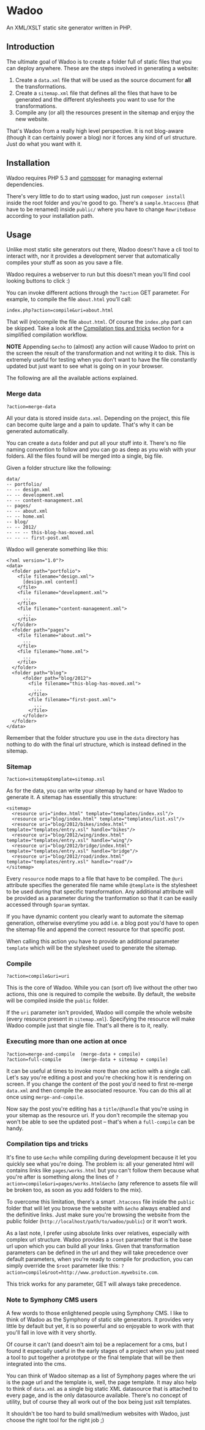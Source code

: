 # Wadoo

An XML/XSLT static site generator written in PHP.


## Introduction

The ultimate goal of Wadoo is to create a folder full of static files that you can deploy anywhere. 
These are the steps involved in generating a website:

1. Create a `data.xml` file that will be used as the source document for **all** the transformations.
2. Create a `sitemap.xml` file that defines all the files that have to be generated and the different 
stylesheets you want to use for the transformations.
3. Compile any (or all) the resources present in the sitemap and enjoy the new website.

That's Wadoo from a really high level perspective. It is not blog-aware (though it can certainly power a blog) 
nor it forces any kind of url structure. Just do what you want with it.


## Installation

Wadoo requires PHP 5.3 and [composer](http://getcomposer.org/) for managing external dependencies.

There's very little to do to start using wadoo, just run `composer install` inside the root folder and you're 
good to go. There's a `sample.htaccess` (that have to be renamed) inside `public/` where you have 
to change `RewriteBase` according to your installation path.


## Usage

Unlike most static site generators out there, Wadoo doesn't have a cli tool to interact with, nor it provides a 
development server that automatically compiles your stuff as soon as you save a file.

Wadoo requires a webserver to run but this doesn't mean you'll find cool looking buttons to click :)

You can invoke different actions through the `?action` GET parameter. For example, to compile the file `about.html` you'll call:

    index.php?action=compile&uri=about.html

That will (re)compile the file `about.html`. Of course the `index.php` part can be skipped. Take a look at 
the [Compilation tips and tricks](#compilation-tips) section for a simplified compilation workflow.

**NOTE**
Appending `&echo` to (almost) any action will cause Wadoo to print on the screen the result of the transformation 
and not writing it to disk. This is extremely useful for testing when you don't want to have the file constantly 
updated but just want to see what is going on in your browser.

The following are all the available actions explained.


### Merge data

    ?action=merge-data

All your data is stored inside `data.xml`. Depending on the project, this file can become quite large and a pain 
to update. That's why it can be generated automatically.

You can create a `data` folder and put all your stuff into it. There's no file naming convention to follow and 
you can go as deep as you wish with your folders. All the files found will be merged into a single, big file.

Given a folder structure like the following:

    data/
    -- portfolio/
    -- -- design.xml
    -- -- development.xml
    -- -- content-management.xml
    -- pages/
    -- -- about.xml
    -- -- home.xml
    -- blog/
    -- -- 2012/
    -- -- -- this-blog-has-moved.xml
    -- -- -- first-post.xml

Wadoo will generate something like this:

	<?xml version="1.0"?>
	<data>
	  <folder path="portfolio">
	    <file filename="design.xml">
	      [design.xml content]
	    </file>
	    <file filename="development.xml">
	      ...
	    </file>
	    <file filename="content-management.xml">
	      ...
	    </file>
	  </folder>
	  <folder path="pages">
	    <file filename="about.xml">
	      ...
	    </file>
	    <file filename="home.xml">
	      ...
	    </file>
	  </folder>
	  <folder path="blog">
		  <folder path="blog/2012">
			<file filename="this-blog-has-moved.xml">
			  ...
			</file>
			<file filename="first-post.xml">
			  ...
			</file>
		  </folder>
	  </folder>
	</data>

Remember that the folder structure you use in the `data` directory has nothing to do with the final url structure,
which is instead defined in the sitemap.

### Sitemap

    ?action=sitemap&template=sitemap.xsl

As for the data, you can write your sitemap by hand or have Wadoo to generate it. A sitemap has essentially this structure:

	<sitemap>
	  <resource uri="index.html" template="templates/index.xsl"/>
	  <resource uri="blog/index.html" template="templates/list.xsl"/>
	  <resource uri="blog/2012/bikes/index.html" template="templates/entry.xsl" handle="bikes"/>
	  <resource uri="blog/2012/wing/index.html" template="templates/entry.xsl" handle="wing"/>
	  <resource uri="blog/2012/bridge/index.html" template="templates/entry.xsl" handle="bridge"/>
	  <resource uri="blog/2012/road/index.html" template="templates/entry.xsl" handle="road"/>
	</sitemap>

Every `resource` node maps to a file that have to be compiled. The `@uri` attribute specifies the generated file 
name while `@template` is the stylesheet to be used during that specific transformation.
Any additional attribute will be provided as a parameter during the tranformation so that it can be easily 
accessed through `$param` syntax.

If you have dynamic content you clearly want to automate the sitemap generation, otherwise everytime you add i.e. 
a blog post you'd have to open the sitemap file and append the correct resource for that specific post.

When calling this action you have to provide an additional parameter `template` which will 
be the stylesheet used to generate the sitemap.


### Compile

    ?action=compile&uri=uri

This is the core of Wadoo. While you can (sort of) live without the other two actions, this one is 
required to compile the website. By default, the website will be compiled inside the `public` folder.

If the `uri` parameter isn't provided, Wadoo will compile the whole website (every resource 
present in `sitemap.xml`). Specifying the resource will make Wadoo compile 
just that single file. That's all there is to it, really.


### Executing more than one action at once

    ?action=merge-and-compile  (merge-data + compile)
    ?action=full-compile       (merge-data + sitemap + compile)

It can be useful at times to invoke more than one action with a single call. Let's say you're editing 
a post and you're checking how it is rendering on screen. If you change the content of the post you'd 
need to first re-merge `data.xml` and then compile the associated 
resource. You can do this all at once using `merge-and-compile`.

Now say the post you're editing has a `title/@handle` that you're using in your sitemap as the resource uri. 
If you don't recompile the sitemap you won't be able to see the updated post – that's when a `full-compile` can be handy.


### <a name="compilation-tips"></a> Compilation tips and tricks

It's fine to use `&echo` while compiling during development because it let you quickly see what you're doing. 
The problem is: all your generated html will contains links like `pages/works.html` but you can't follow them because 
what you're after is something along the lines of `?action=compile&uri=pages/works.html&echo` (any reference to 
assets file will be broken too, as soon as you add folders to the mix).

To overcome this limitation, there's a smart `.htaccess` file inside the `public` folder that will let you browse 
the website with `&echo` always enabled and the definitive links. Just make sure you're browsing the website from the
public folder (`http://localhost/path/to/wadoo/public`) or it won't work.

As a last note, I prefer using absolute links over relatives, especially with complex url structure. 
Wadoo provides a `$root` parameter that is the base url upon which you can build all your links.
Given that transformation parameters can be defined in the url and they will take precedence over 
default parameters, when you're ready to compile for production, you can simply override the `$root` 
parameter like this: `?action=compile&root=http://www.production.mywebsite.com`.

This trick works for any parameter, GET will always take precedence.


### Note to Symphony CMS users
A few words to those enlightened people using Symphony CMS.
I like to think of Wadoo as the Symphony of static site generators. It provides very little by default 
but yet, it is so powerful and so enjoyable to work with that you'll fall in love with it very shortly.

Of course it can't (and doesn't aim to) be a replacement for a cms, but I found it especially useful in 
the early stages of a project when you just need a tool to put together a prototype or the final template 
that will be then integrated into the cms.

You can think of Wadoo sitemap as a list of Symphony pages where the uri is the page url and the 
template is, well, the page template. It may also help to think of `data.xml` as a single big static XML 
datasource that is attached to every page, and is the only datasource available. There's no concept of utility, 
but of course they all work out of the box being just xslt templates.

It shouldn't be too hard to build small/medium websites with Wadoo, just choose the right tool for the right job ;)

